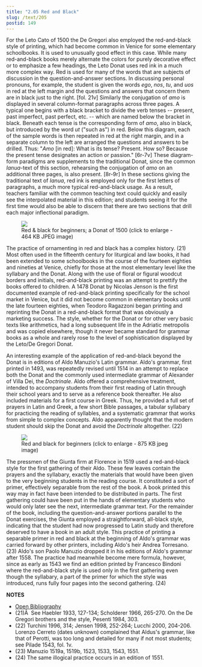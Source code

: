 ```yaml
---
title: "2.05 Red and Black"
slug: /text/205
postid: 149
---
```

For the Leto Cato of 1500 the De Gregori also employed the red-and-black style of printing, which had become common in Venice for some elementary schoolbooks. It is used to unusually good effect in this case. While many red-and-black books merely alternate the colors for purely decorative effect or to emphasize a few headings, the Leto Donat uses red ink in a much more complex way. Red is used for many of the words that are subjects of discussion in the question-and-answer sections. In discussing personal pronouns, for example, the student is given the words *ego*, *nos*, *tu*, and *uos* in red at the left margin and the questions and answers that concern them are in black just to the right. [fol. 21v] Similarly the conjugation of *amo* is displayed in several column-format paragraphs across three pages. A typical one begins with a black bracket to divide the verb tenses -- present, past imperfect, past perfect, etc. -- which are named below the bracket in black. Beneath each tense is the corresponding form of *amo*, also in black, but introduced by the word *ut* ("such as") in red. Below this diagram, each of the sample words is then repeated in red at the right margin, and in a separate column to the left are arranged the questions and answers to be drilled. Thus: "*Amo* [in red]: What is its tense? Present. How so? Because the present tense designates an action or passion." [6r-7v] These diagram-form paradigms are supplements to the traditional Donat, since the common *Ianua*-text of this section, rehearsing the conjugation of *amo* on an additional three pages, is also present. [8r-9r] In these sections giving the traditional text of *Ianua*, red ink is employed only for the first letters of paragraphs, a much more typical red-and-black usage. As a result, teachers familiar with the common teaching text could quickly and easily see the interpolated material in this edition; and students seeing it for the first time would also be able to discern that there are two sections that drill each major inflectional paradigm.


<figure class="mkdn-figure">
    <div onClick="createLightbox('/images_full/2.00_Chapter_Two/HFS_057.01.jpg')" data="/images_full/0.00_Introduction/Wing-ZP-535.D175Negrotitle.jpg" class="mkdn-image-link" id="lbimage">
    <img class="mkdn-image" src="/images_full/2.00_Chapter_Two/HFS_057.01.jpg" />
    <figcaption class="mkdn-figcaption">Red &amp; black for beginners; a Donat of 1500 (click to enlarge - 464 KB JPEG image)</figcaption>
    </div>
</figure>

The practice of ornamenting in red and black has a complex history. (21) Most often used in the fifteenth century for liturgical and law books, it had been extended to some schoolbooks in the course of the fourteen eighties and nineties at Venice, chiefly for those at the most elementary level like the syllabary and the Donat. Along with the use of floral or figural woodcut borders and initials, red-and-black printing was an attempt to prettify the books offered to children. A 1478 Donat by Nicolas Jenson is the first documented example of red-and-black printing specifically for the school market in Venice, but it did not become common in elementary books until the late fourteen eighties, when Teodoro Ragazzoni began printing and reprinting the Donat in a red-and-black format that was obviously a marketing success. The style, whether for the Donat or for other very basic texts like arithmetics, had a long subsequent life in the Adriatic metropolis and was copied elsewhere, though it never became standard for grammar books as a whole and rarely rose to the level of sophistication displayed by the Leto/De Gregori Donat.

An interesting example of the application of red-and-black beyond the Donat is in editions of Aldo Manuzio's Latin grammar. Aldo's grammar, first printed in 1493, was repeatedly revised until 1514 in an attempt to replace both the Donat and the commonly used intermediate grammar of Alexander of Villa Dei, the *Doctrinale*. Aldo offered a comprehensive treatment, intended to accompany students from their first reading of Latin through their school years and to serve as a reference book thereafter. He also included materials for a first course in Greek. Thus, he provided a full set of prayers in Latin and Greek, a few short Bible passages, a tabular syllabary for practicing the reading of syllables, and a systematic grammar that works from simple to complex concepts. Aldo apparently thought that the modern student should skip the Donat and avoid the *Doctrinale* altogether. (22)


<figure class="mkdn-figure">
    <div onClick="createLightbox('/images_full/2.00_Chapter_Two/Case-X-647.55,-Institvtionvm-grammaticarvm-libri-qvatvor,-pg.jpg')" data="/images_full/0.00_Introduction/Wing-ZP-535.D175Negrotitle.jpg" class="mkdn-image-link" id="lbimage">
    <img class="mkdn-image" src="/images_full/2.00_Chapter_Two/Case-X-647.55,-Institvtionvm-grammaticarvm-libri-qvatvor,-pg.jpg" />
    <figcaption class="mkdn-figcaption">Red and black for beginners (click to enlarge - 875 KB jpeg image)</figcaption>
    </div>
</figure>

The pressmen of the Giunta firm at Florence in 1519 used a red-and-black style for the first gathering of their Aldo. These few leaves contain the prayers and the syllabary, exactly the materials that would have been given to the very beginning students in the reading course. It constituted a sort of primer, effectively separable from the rest of the book. A book printed this way may in fact have been intended to be distributed in parts. The first gathering could have been put in the hands of elementary students who would only later see the next, intermediate grammar text. For the remainder of the book, including the question-and-answer portions parallel to the Donat exercises, the Giunta employed a straightforward, all-black style, indicating that the student had now progressed to Latin study and therefore deserved to have a book in an adult style. This practice of printing a separable primer in red and black at the beginning of Aldo's grammar was carried forward by other printers, including Aldo's heir Andrea Torresano. (23) Aldo's son Paolo Manuzio dropped it in his editions of Aldo's grammar after 1558. The practice had meanwhile become mere formula, however, since as early as 1543 we find an edition printed by Francesco Bindoni where the red-and-black style is used only in the first gathering even though the syllabary, a part of the primer for which the style was introduced, runs fully four pages into the second gathering. (24)

**NOTES**
* [Open Bibliography](/bibliography.pdf)
* (21)Â  See Haebler 1933, 127-134; Scholderer 1966, 265-270. On the De Gregori brothers and the style, Pesenti 1984, 303.
* (22) Turchini 1996, 314; Jensen 1998, 252-264; Lucchi 2000, 204-206. Lorenzo Cerreto (dates unknown) complained that Aldus's grammar, like that of Perotti, was too long and detailed for many if not most students; see Pilade 1543, fol. 1v.
* (23) Manuzio 1519a, 1519b, 1523, 1533, 1543, 1551.
* (24) The same illogical practice occurs in an edition of 1551.
